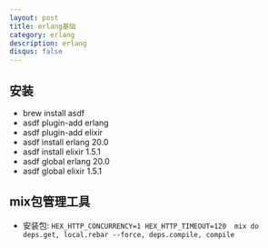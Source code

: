 ```yaml
---
layout: post
title: erlang基础
category: erlang
description: erlang
disqus: false
---
```



## 安装
* brew install asdf
* asdf plugin-add erlang
* asdf plugin-add elixir
* asdf install erlang 20.0
* asdf install elixir 1.5.1
* asdf global erlang 20.0
* asdf global elixir 1.5.1


## mix包管理工具
* 安装包: `HEX_HTTP_CONCURRENCY=1 HEX_HTTP_TIMEOUT=120  mix do deps.get, local.rebar --force, deps.compile, compile`


